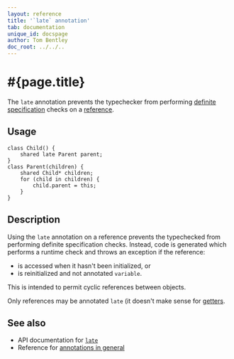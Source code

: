 ```yaml
---
layout: reference
title: '`late` annotation'
tab: documentation
unique_id: docspage
author: Tom Bentley
doc_root: ../../..
---
```


# #{page.title}

The `late` annotation prevents the typechecker from performing 
[definite specification](../../statement/specification) checks on a 
[reference](../../structure/value#simple_values).

## Usage

<!-- try: -->
    class Child() {
        shared late Parent parent;
    }
    class Parent(children) {
        shared Child* children;
        for (child in children) {
            child.parent = this;
        }
    }

## Description

Using the `late` annotation on a reference prevents the typechecked 
from performing definite specification checks. Instead, code is 
generated which performs a runtime check and throws an exception if 
the reference:

- is accessed when it hasn't been initialized, or 
- is reinitialized and not annotated `variable`. 

This is intended to permit cyclic references between objects.

Only references may be annotated `late` (it doesn't make sense for 
[getters](../../structure/value#getters). 

## See also

* API documentation for [`late`](#{site.urls.apidoc_current}/index.html#late)
* Reference for [annotations in general](../../structure/annotation/)
